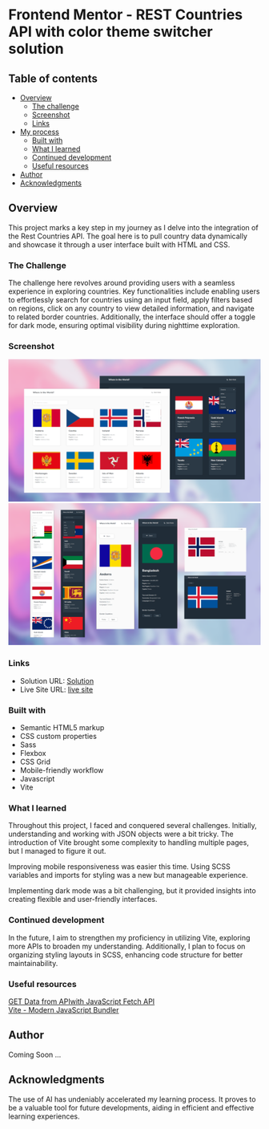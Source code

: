 # Frontend Mentor - REST Countries API with color theme switcher solution

## Table of contents

- [Overview](#overview)
  - [The challenge](#the-challenge)
  - [Screenshot](#screenshot)
  - [Links](#links)
- [My process](#my-process)
  - [Built with](#built-with)
  - [What I learned](#what-i-learned)
  - [Continued development](#continued-development)
  - [Useful resources](#useful-resources)
- [Author](#author)
- [Acknowledgments](#acknowledgments)

## Overview

This project marks a key step in my journey as I delve into the integration of the Rest Countries API. The goal here is to pull country data dynamically and showcase it through a user interface built with HTML and CSS.

### The Challenge

The challenge here revolves around providing users with a seamless experience in exploring countries. Key functionalities include enabling users to effortlessly search for countries using an input field, apply filters based on regions, click on any country to view detailed information, and navigate to related border countries. Additionally, the interface should offer a toggle for dark mode, ensuring optimal visibility during nighttime exploration.

### Screenshot

![Desktop](public/screenshots/desktop.png)
![Mobile - Cards-info](<public/screenshots/Mobile & cards.png>)

### Links

- Solution URL: [Solution](https://www.frontendmentor.io/solutions/rest-countries-api-using-css-grid-and-sass-variable-yI_oIu_QX4)
- Live Site URL: [live site](https://qyperxit.github.io/Countries-API-with-theme-switcher-REST-/)

### Built with

- Semantic HTML5 markup
- CSS custom properties
- Sass
- Flexbox
- CSS Grid
- Mobile-friendly workflow
- Javascript
- Vite

### What I learned

Throughout this project, I faced and conquered several challenges. Initially, understanding and working with JSON objects were a bit tricky. The introduction of Vite brought some complexity to handling multiple pages, but I managed to figure it out.

Improving mobile responsiveness was easier this time. Using SCSS variables and imports for styling was a new but manageable experience.

Implementing dark mode was a bit challenging, but it provided insights into creating flexible and user-friendly interfaces.

### Continued development

In the future, I aim to strengthen my proficiency in utilizing Vite, exploring more APIs to broaden my understanding. Additionally, I plan to focus on organizing styling layouts in SCSS, enhancing code structure for better maintainability.

### Useful resources

[GET Data from APIwith JavaScript Fetch API](https://www.youtube.com/watch?v=wYWf2m_yzBQ&t=946s) <br>
[Vite - Modern JavaScript Bundler](https://www.youtube.com/watch?v=9oqu9134U8Q&t=5709s)

## Author

Coming Soon ...

## Acknowledgments

The use of AI has undeniably accelerated my learning process. It proves to be a valuable tool for future developments, aiding in efficient and effective learning experiences.
